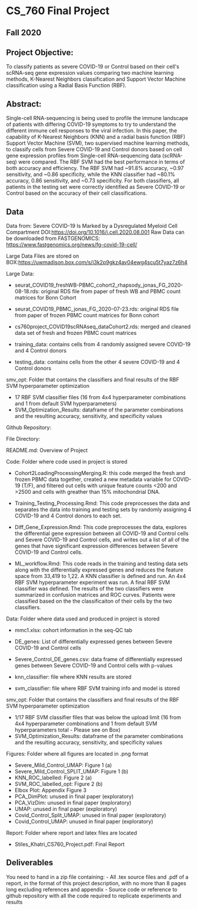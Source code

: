 # CS_760 Final Project
## Fall 2020

## Project Objective:
To classify patients as severe COVID-19  or Control based on their cell's scRNA-seq gene expression values comparing two machine learning methods, K-Nearest Neighbors classification and Support Vector Machine classification using a Radial Basis Function (RBF).

## Abstract:
Single-cell RNA-sequencing is being used to profile the immune landscape of patients with differing COVID-19 symptoms to try to understand the different immune cell responses to the viral infection.  In this paper, the capability of K-Nearest Neighbors (KNN) and a radial basis function (RBF) Support Vector Machine (SVM), two supervised machine learning methods, to classify cells from Severe COVID-19 and Control donors based on cell gene expression profiles from Single-cell RNA-sequencing data (scRNA-seq) were compared.  The RBF SVM had the best performance in terms of both accuracy and efficiency. The RBF SVM had ~91.8% accuracy, ~0.97 sensitivity, and ~0.86 specificity, while the KNN classifier had ~80.1% accuracy, 0.86 sensitivity, and ~0.73 specificity.  For both classifiers, all patients in the testing set were correctly identified as Severe COVID-19 or Control based on the accuracy of their cell classifications.

## Data
Data from: Severe COVID-19 Is Marked by a Dysregulated Myeloid Cell Compartment
DOI:https://doi.org/10.1016/j.cell.2020.08.001
Raw Data can be downloaded from FASTGENOMICS: https://www.fastgenomics.org/news/fg-covid-19-cell/

Large Data Files are stored on BOX:https://uwmadison.box.com/s/i3k2p9gkz4av04ewg4scu5t7yaz7z6h4

Large Data:

- seurat_COVID19_freshWB-PBMC_cohort2_rhapsody_jonas_FG_2020-08-18.rds: original RDS file from paper of fresh WB and PBMC count matrices for Bonn Cohort

- seurat_COVID19_PBMC_jonas_FG_2020-07-23.rds:  original RDS file from paper of frozen PBMC count matrices for Bonn cohort

- cs760project_COVID19scRNAseq_dataCohort2.rds: merged and cleaned data set of fresh and frozen PBMC count matrices

- training_data: contains cells from 4 randomly assigned severe COVID-19 and 4 Control donors

- testing_data: contains cells from the other 4 severe COVID-19 and 4 Control donors

smv_opt:  Folder that contains the classifiers and final results of the RBF SVM hyperparameter optimization

- 17 RBF SVM classifier files (16 from 4x4 hyperparameter combinations and 1 from default SVM hyperparameters)
- SVM_Optimization_Results: dataframe of the parameter combinations and the resulting accuracy, sensitivity, and specificity values

Github Repository:

File Directory:

README.md: Overview of Project

Code: Folder where code used in project is stored

- Cohort2LoadingProcessingMerging.R: this code merged the fresh and frozen PBMC data together, created a new metadata variable for COVID-19 (T/F), and filtered out cells with unique feature counts <200 and >2500 and cells with greather than 15% mitochondrial DNA.

- Training_Testing_Processing.Rmd:  This code preprocesses the data and separates the data into training and testing sets by randomly assigning 4 COVID-19 and 4 Control donors to each set.

- Diff_Gene_Expression.Rmd: This code preprocesses the data, explores the differential gene expression between all COVID-19 and Control cells and Severe COVID-19 and Control cells, and writes out a list of all of the genes that have significant expression differences between Severe COVID-19 and Control cells.

- ML_workflow.Rmd:  This code reads in the training and testing data sets along with the differentially expressed genes and reduces the feature space from 33,419 to 1,22.  A KNN classifier is defined and run.  An 4x4 RBF SVM hyperparameter experiment was run.  A final RBF SVM classifier was defined.  The results of the two classifiers were summarized in confusion matrices and ROC curves.  Patients were classified based on the the classificaiton of their cells by the two classifiers.

Data:  Folder where data used and produced in project is stored

- mmc1.xlsx: cohort information in the seq-QC tab

- DE_genes: List of differentially expressed genes between Severe COVID-19 and Control cells

- Severe_Control_DE_genes.csv:  data frame of differentially expressed genes between Severe COVID-19 and Control cells with p-values

- knn_classifier:  file where KNN results are stored
- svm_classifier:  file where RBF SVM training info and model is stored

smv_opt:  Folder that contains the classifiers and final results of the RBF SVM hyperparameter optimization

- 1/17 RBF SVM classifier files that was below the upload limit (16 from 4x4 hyperparameter combinations and 1 from default SVM hyperparameters total - Please see on Box)
- SVM_Optimization_Results: dataframe of the parameter combinations and the resulting accuracy, sensitivity, and specificity values

Figures: Folder where all figures are located in .png format

- Severe_Mild_Control_UMAP: Figure 1 (a)
- Severe_Mild_Control_SPLIT_UMAP: Figure 1 (b)
- KNN_ROC_labelled: Figure 2 (a)
- SVM_ROC_labelled_opt: Figure 2 (b)
- Elbox Plot: Appendix Figure 3
- PCA_DimPlot: unused in final paper (exploratory)
- PCA_VizDim: unused in final paper (exploratory)
- UMAP: unused in final paper (exploratory)
- Covid_Control_Split_UMAP: unused in final paper (exploratory)
- Covid_Control_UMAP: unused in final paper (exploratory)

Report: Folder where report and latex files are located
  - Stiles_Khatri_CS760_Project.pdf: Final Report
  
  
## Deliverables
  You need to hand in a zip file containing:
    - All .tex source files and .pdf of a report, in the format of this project description, with no more than 8 pages long excluding references and appendix
    - Source code or reference to github repository with all the code required to replicate experiments and results
    
